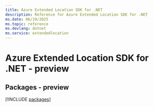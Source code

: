 ```yaml
---
title: Azure Extended Location SDK for .NET
description: Reference for Azure Extended Location SDK for .NET
ms.date: 06/19/2025
ms.topic: reference
ms.devlang: dotnet
ms.service: extendedlocation
---
```

# Azure Extended Location SDK for .NET - preview
## Packages - preview
[!INCLUDE [packages](extended-location-index.md)]